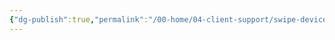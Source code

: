 ```yaml
---
{"dg-publish":true,"permalink":"/00-home/04-client-support/swipe-devices/","title":"Swipe Devices"}
---
```


